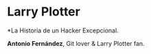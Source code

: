 # Larry Plotter

*La Historia de un Hacker Excepcional.

**Antonio Fernández**, Git lover & Larry Plotter fan.
